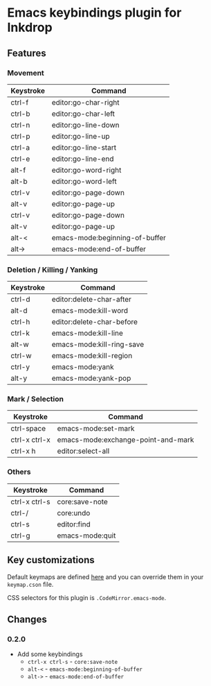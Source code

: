 # Emacs keybindings plugin for Inkdrop

## Features

### Movement
| Keystroke  | Command                        |
|------------|--------------------------------|
| ctrl-f     | editor:go-char-right           |
| ctrl-b     | editor:go-char-left            |
| ctrl-n     | editor:go-line-down            |
| ctrl-p     | editor:go-line-up              |
| ctrl-a     | editor:go-line-start           |
| ctrl-e     | editor:go-line-end             |
| alt-f      | editor:go-word-right           |
| alt-b      | editor:go-word-left            |
| ctrl-v     | editor:go-page-down            |
| alt-v      | editor:go-page-up              |
| ctrl-v     | editor:go-page-down            |
| alt-v      | editor:go-page-up              |
| alt-<      | emacs-mode:beginning-of-buffer |
| alt->      | emacs-mode:end-of-buffer       |

### Deletion / Killing / Yanking
| Keystroke | Command                   |
|-----------|---------------------------|
| ctrl-d    | editor:delete-char-after  |
| alt-d     | emacs-mode:kill-word      |
| ctrl-h    | editor:delete-char-before |
| ctrl-k    | emacs-mode:kill-line      |
| alt-w     | emacs-mode:kill-ring-save |
| ctrl-w    | emacs-mode:kill-region    |
| ctrl-y    | emacs-mode:yank           |
| alt-y     | emacs-mode:yank-pop       |

### Mark / Selection
| Keystroke    | Command                            |
|--------------|------------------------------------|
|ctrl-space    | emacs-mode:set-mark                |
|ctrl-x ctrl-x | emacs-mode:exchange-point-and-mark |
|ctrl-x h      | editor:select-all                  |

### Others
| Keystroke    | Command         |
|--------------|-----------------|
|ctrl-x ctrl-s | core:save-note  |
|ctrl-/        | core:undo       |
|ctrl-s        | editor:find     |
|ctrl-g        | emacs-mode:quit |

## Key customizations

Default keymaps are defined [here](https://github.com/shunichi/inkdrop-emacs/blob/master/keymaps/inkdrop-emacs.json) and you can override them in your `keymap.cson` file.

CSS selectors for this plugin is `.CodeMirror.emacs-mode`.

## Changes

### 0.2.0
* Add some keybindings
  * `ctrl-x ctrl-s` - `core:save-note`
  * `alt-<` - `emacs-mode:beginning-of-buffer`
  * `alt->` - `emacs-mode:end-of-buffer`
